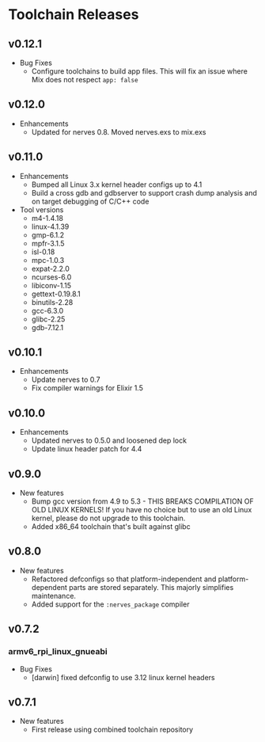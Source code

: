 # Toolchain Releases

## v0.12.1
  * Bug Fixes
    * Configure toolchains to build app files. This will fix an issue where Mix
      does not respect `app: false` 

## v0.12.0
  * Enhancements
    * Updated for nerves 0.8. Moved nerves.exs to mix.exs

## v0.11.0
  * Enhancements
    * Bumped all Linux 3.x kernel header configs up to 4.1
    * Build a cross gdb and gdbserver to support crash dump analysis and on
      target debugging of C/C++ code
  * Tool versions
    * m4-1.4.18
    * linux-4.1.39
    * gmp-6.1.2
    * mpfr-3.1.5
    * isl-0.18
    * mpc-1.0.3
    * expat-2.2.0
    * ncurses-6.0
    * libiconv-1.15
    * gettext-0.19.8.1
    * binutils-2.28
    * gcc-6.3.0
    * glibc-2.25
    * gdb-7.12.1

## v0.10.1
  * Enhancements
    * Update nerves to 0.7
    * Fix compiler warnings for Elixir 1.5

## v0.10.0
  * Enhancements
    * Updated nerves to 0.5.0 and loosened dep lock
    * Update linux header patch for 4.4

## v0.9.0

  * New features
    * Bump gcc version from 4.9 to 5.3 - THIS BREAKS COMPILATION OF OLD LINUX
      KERNELS! If you have no choice but to use an old Linux kernel, please
      do not upgrade to this toolchain.
    * Added x86_64 toolchain that's built against glibc

## v0.8.0

  * New features
    * Refactored defconfigs so that platform-independent and platform-dependent
      parts are stored separately. This majorly simplifies maintenance.
    * Added support for the `:nerves_package` compiler

## v0.7.2

### armv6_rpi_linux_gnueabi

  * Bug Fixes
    * [darwin] fixed defconfig to use 3.12 linux kernel headers

## v0.7.1

  * New features
    * First release using combined toolchain repository
